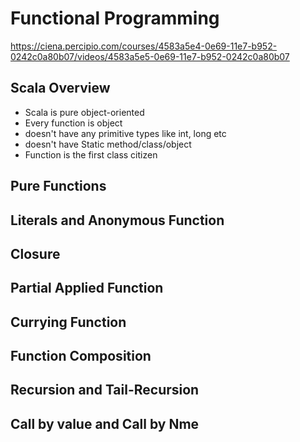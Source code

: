 # Functional Programming 
https://ciena.percipio.com/courses/4583a5e4-0e69-11e7-b952-0242c0a80b07/videos/4583a5e5-0e69-11e7-b952-0242c0a80b07
## Scala Overview
* Scala is pure object-oriented
* Every function is object
* doesn't have any primitive types like int, long etc
* doesn't have Static method/class/object
* Function is the first class citizen

## Pure Functions

## Literals and Anonymous Function

## Closure

## Partial Applied Function

## Currying Function

## Function Composition

## Recursion and Tail-Recursion

## Call by value and Call by Nme
